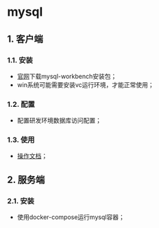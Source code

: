 # mysql

## 1. 客户端

### 1.1. 安装

- [官网](https://dev.mysql.com/downloads/workbench/)下载mysql-workbench安装包；
- win系统可能需要安装vc运行环境，才能正常使用；

### 1.2. 配置

- 配置研发环境数据库访问配置；

### 1.3. 使用

- [操作文档](https://dev.mysql.com/doc/workbench/en/)；

## 2. 服务端

### 2.1. 安装

- 使用docker-compose运行mysql容器；

